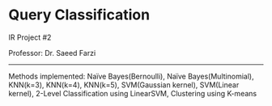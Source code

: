 # Query Classification

IR Project #2

Professor: Dr. Saeed Farzi

---

Methods implemented: Naïve Bayes(Bernoulli), Naïve Bayes(Multinomial), KNN(k=3), KNN(k=4), KNN(k=5), SVM(Gaussian kernel), SVM(Linear kernel), 2-Level Classification using LinearSVM, Clustering using K-means